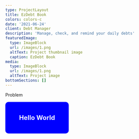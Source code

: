 ```yaml
---
type: ProjectLayout
title: EzDebt Book
colors: colors-c
date: '2021-06-24'
client: Debt Manager
description: 'Manage, check, and remind your daily debts'
featuredImage:
  type: ImageBlock
  url: /images/1.png
  altText: Project thumbnail image
  caption: EzDebt Book
media:
  type: ImageBlock
  url: /images/1.png
  altText: Project image
bottomSections: []
---
```

Problem

<div class="rectangle">Hello World</div>

<style>
  .rectangle {
      width: 200px;
      height: 100px;
      background-color: blue;
      color: white;
      display: flex;
      justify-content: center;
      align-items: center;
      font-size: 20px;
      font-weight: bold;
      border-radius: 10px;
  }
</style>

